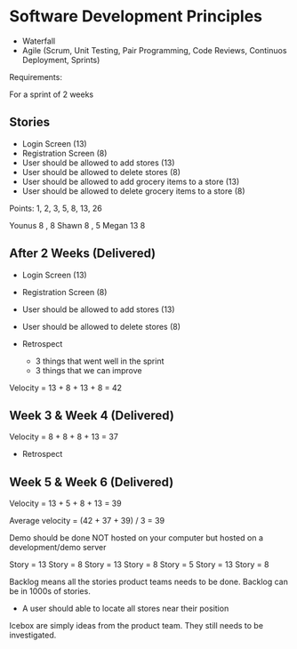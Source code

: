 # Software Development Principles 

- Waterfall 
- Agile (Scrum, Unit Testing, Pair Programming, Code Reviews, Continuos Deployment, Sprints)

Requirements: 

For a sprint of 2 weeks 

## Stories 

- Login Screen (13) 
- Registration Screen (8) 
- User should be allowed to add stores (13)
- User should be allowed to delete stores (8)
- User should be allowed to add grocery items to a store (13)
- User should be allowed to delete grocery items to a store (8)

Points: 1, 2, 3, 5, 8, 13, 26 

Younus 8 , 8 
Shawn 8  , 5
Megan 13  8 

## After 2 Weeks (Delivered)

- Login Screen (13) 
- Registration Screen (8) 
- User should be allowed to add stores (13)
- User should be allowed to delete stores (8)

- Retrospect 
    - 3 things that went well in the sprint
    - 3 things that we can improve 

Velocity = 13 + 8 + 13 + 8 = 42 

## Week 3 & Week 4 (Delivered)

Velocity = 8 + 8 + 8 + 13 = 37 
- Retrospect 

## Week 5 & Week 6 (Delivered)

Velocity = 13 + 5 + 8 + 13 = 39 

Average velocity = (42 + 37 + 39) / 3 = 39

Demo should be done NOT hosted on your computer but hosted on a development/demo server 

Story = 13 
Story = 8 
Story = 13 
Story = 8 
Story = 5 
Story = 13 
Story = 8 

Backlog means all the stories product teams needs to be done. Backlog can be in 1000s of stories. 

- A user should able to locate all stores near their position 
 

Icebox are simply ideas from the product team. They still needs to be investigated. 
 











    
    


